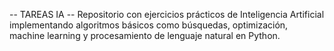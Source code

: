 -- TAREAS IA --
Repositorio con ejercicios prácticos de Inteligencia Artificial implementando algoritmos básicos como búsquedas, optimización, machine learning y procesamiento de lenguaje natural en Python.
